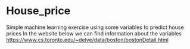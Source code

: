 # House_price
Simple machine learning exercise using some variables to predict house prices
In the website below we can find information about the variables
https://www.cs.toronto.edu/~delve/data/boston/bostonDetail.html
